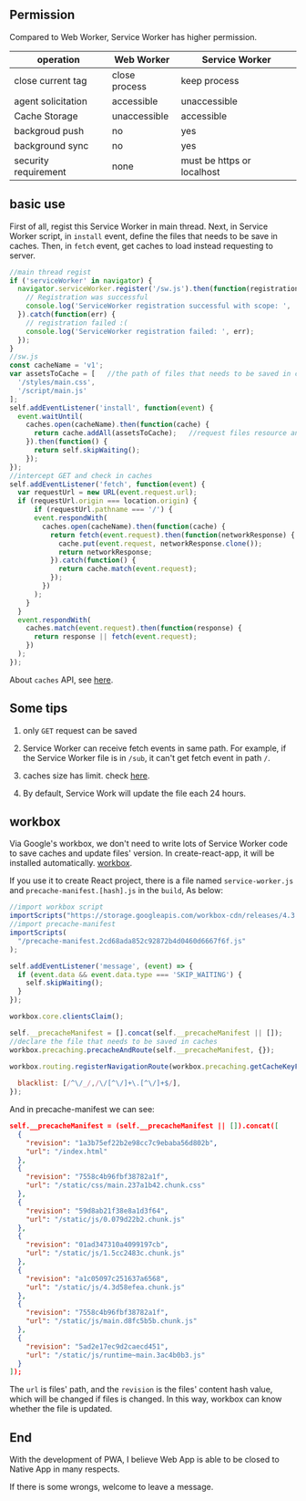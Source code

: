 ## Permission

Compared to Web Worker, Service Worker has higher permission.

<table>
    <thead>
    <tr>
        <th>operation</th>
        <th>Web Worker</th>
        <th>Service Worker</th>
    </tr>
    </thead>
    <tbody>
    <tr>
        <td>close current tag</td>
        <td>close process</td>
        <td>keep process</td>
    </tr>
    <tr>
        <td>agent solicitation</td>
        <td>accessible</td>
        <td>unaccessible</td>
    </tr>
    <tr>
        <td>Cache Storage</td>
        <td>unaccessible</td>
        <td>accessible</td>
    </tr>
    <tr>
        <td>backgroud push</td>
        <td>no</td>
        <td>yes</td>
    </tr>
    <tr>
        <td>background sync</td>
        <td>no</td>
        <td>yes</td>
    </tr>
    <tr>
        <td>security requirement</td>
        <td>none</td>
        <td>must be https or localhost</td>
    </tr>
    </tbody>
</table>

## basic use

First of all, regist this Service Worker in main thread. Next, in Service Worker script, 
in `install` event, define the files that needs to be save in caches. Then, in `fetch` event, 
get caches to load instead requesting to server. 

```js
//main thread regist
if ('serviceWorker' in navigator) {
  navigator.serviceWorker.register('/sw.js').then(function(registration) {
    // Registration was successful
    console.log('ServiceWorker registration successful with scope: ',    registration.scope);
  }).catch(function(err) {
    // registration failed :(
    console.log('ServiceWorker registration failed: ', err);
  });
}
//sw.js
const cacheName = 'v1';
var assetsToCache = [   //the path of files that needs to be saved in caches
  '/styles/main.css',
  '/script/main.js'
];
self.addEventListener('install', function(event) {
  event.waitUntil(
    caches.open(cacheName).then(function(cache) {
      return cache.addAll(assetsToCache);   //request files resource and save in caches
    }).then(function() {
      return self.skipWaiting();
    });
});
//intercept GET and check in caches  
self.addEventListener('fetch', function(event) {
  var requestUrl = new URL(event.request.url);
  if (requestUrl.origin === location.origin) {
      if (requestUrl.pathname === '/') {
      event.respondWith(
        caches.open(cacheName).then(function(cache) {
          return fetch(event.request).then(function(networkResponse) {
            cache.put(event.request, networkResponse.clone());
            return networkResponse;
          }).catch(function() {
            return cache.match(event.request);
          });
        })
      );
    }
  }
  event.respondWith(
    caches.match(event.request).then(function(response) {
      return response || fetch(event.request);
    })
  );
});
```

About `caches` API, see [here](https://developer.mozilla.org/en-US/docs/Web/API/WindowOrWorkerGlobalScope/caches).

## Some tips

1. only `GET` request can be saved

2. Service Worker can receive fetch events in same path. For example, if the Service Worker file is in 
`/sub`, it can't get fetch event in path `/`.

3. caches size has limit. check [here](https://developers.google.com/web/fundamentals/instant-and-offline/web-storage/offline-for-pwa?).

4. By default, Service Work will update the file each 24 hours.

## workbox

Via Google's workbox, we don't need to write lots of Service Worker code to save caches and update files' version.
In create-react-app, it will be installed automatically. [workbox](https://developers.google.com/web/tools/workbox/).

If you use it to create React project, there is a file named `service-worker.js` and `precache-manifest.[hash].js` in the `build`, 
As below:

```js
//import workbox script
importScripts("https://storage.googleapis.com/workbox-cdn/releases/4.3.1/workbox-sw.js");
//import precache-manifest
importScripts(
  "/precache-manifest.2cd68ada852c92872b4d0460d6667f6f.js"
);

self.addEventListener('message', (event) => {
  if (event.data && event.data.type === 'SKIP_WAITING') {
    self.skipWaiting();
  }
});

workbox.core.clientsClaim();

self.__precacheManifest = [].concat(self.__precacheManifest || []);
//declare the file that needs to be saved in caches
workbox.precaching.precacheAndRoute(self.__precacheManifest, {});

workbox.routing.registerNavigationRoute(workbox.precaching.getCacheKeyForURL("/index.html"), {
  
  blacklist: [/^\/_/,/\/[^\/]+\.[^\/]+$/],
});
```

And in precache-manifest we can see:

```json
self.__precacheManifest = (self.__precacheManifest || []).concat([
  {
    "revision": "1a3b75ef22b2e98cc7c9ebaba56d802b",
    "url": "/index.html"
  },
  {
    "revision": "7558c4b96fbf38782a1f",
    "url": "/static/css/main.237a1b42.chunk.css"
  },
  {
    "revision": "59d8ab21f38e8a1d3f64",
    "url": "/static/js/0.079d22b2.chunk.js"
  },
  {
    "revision": "01ad347310a4099197cb",
    "url": "/static/js/1.5cc2483c.chunk.js"
  },
  {
    "revision": "a1c05097c251637a6568",
    "url": "/static/js/4.3d58efea.chunk.js"
  },
  {
    "revision": "7558c4b96fbf38782a1f",
    "url": "/static/js/main.d8fc5b5b.chunk.js"
  },
  {
    "revision": "5ad2e17ec9d2caecd451",
    "url": "/static/js/runtime~main.3ac4b0b3.js"
  }
]);
```

The `url` is files' path, and the `revision` is the files' content hash value, which will be changed if files is changed.
In this way, workbox can know whether the file is updated.

## End

With the development of PWA, I believe Web App is able to be closed to Native App in many respects.

If there is some wrongs, welcome to leave a message.



